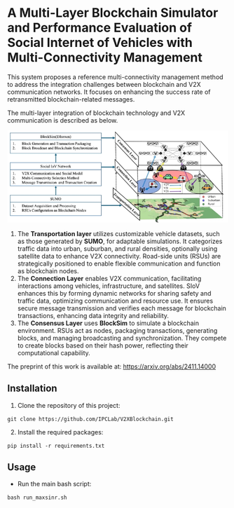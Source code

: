 # A Multi-Layer Blockchain Simulator and Performance Evaluation of Social Internet of Vehicles with Multi-Connectivity Management

This system proposes a reference multi-connectivity management method to address the integration challenges between blockchain and V2X communication networks. It focuses on enhancing the success rate of retransmitted blockchain-related messages.

The multi-layer integration of blockchain technology and V2X communication is described as below.

<div align="center">
    <img src="./assets/system.jpg?raw=true" width=700>
</div>

1. The **Transportation layer** utilizes customizable vehicle datasets, such as those generated by **SUMO**, for adaptable simulations. It categorizes traffic data into urban, suburban, and rural densities, optionally using satellite data to enhance V2X connectivity. Road-side units (RSUs) are strategically positioned to enable flexible communication and function as blockchain nodes.
2. The **Connection Layer** enables V2X communication, facilitating interactions among vehicles, infrastructure, and satellites. SIoV enhances this by forming dynamic networks for sharing safety and traffic data, optimizing communication and resource use. It ensures secure message transmission and verifies each message for blockchain transactions, enhancing data integrity and reliability.
3. The **Consensus Layer** uses **BlockSim** to simulate a blockchain environment. RSUs act as nodes, packaging transactions, generating blocks, and managing broadcasting and synchronization. They compete to create blocks based on their hash power, reflecting their computational capability.

The preprint of this work is available at: https://arxiv.org/abs/2411.14000

## Installation

1. Clone the repository of this project:

```
git clone https://github.com/IPCLab/V2XBlockchain.git
```

2. Install the required packages:

```
pip install -r requirements.txt
```

## Usage

-   Run the main bash script:

```
bash run_maxsinr.sh
```

